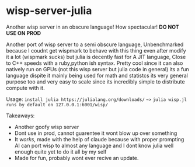 # wisp-server-julia
Another wisp server in an obscure language! How spectacular!
**DO NOT USE ON PROD**

Another port of wisp server to a semi obscure language, Unbenchmarked because I coudnt get wispmark to behave with this thing even after modify it a lot (wispmark sucks) but julia is decently fast for A JIT language, Close to C++ speeds with a ruby,python ish syntax. Pretty cool since it can also natively run on GPUs (not this wisp server but julia code in general) its a fun language dispite it mainly being used for math and statistcs its very general purpose too and very easy to scale since its incredibly simple to distribute compute with it.

Usage:
`install julia https://julialang.org/downloads/`
`~>` `julia wisp.jl`
`runs by default on 127.0.0.1:6001/wisp/`

Takeaways:
- Another goofy wisp server
- Dont use in prod, cannot guarentee it wont blow up over something
- It *works*, made with the help of claude because with proper prompting AI can port wisp to almost any language and I dont know julia well enough quite yet to do it all by my self
- Made for fun, probably wont ever recive an update.
